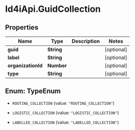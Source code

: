 # Id4iApi.GuidCollection

## Properties
Name | Type | Description | Notes
------------ | ------------- | ------------- | -------------
**guid** | **String** |  | [optional] 
**label** | **String** |  | [optional] 
**organizationId** | **Number** |  | [optional] 
**type** | **String** |  | [optional] 


<a name="TypeEnum"></a>
## Enum: TypeEnum


* `ROUTING_COLLECTION` (value: `"ROUTING_COLLECTION"`)

* `LOGISTIC_COLLECTION` (value: `"LOGISTIC_COLLECTION"`)

* `LABELLED_COLLECTION` (value: `"LABELLED_COLLECTION"`)




